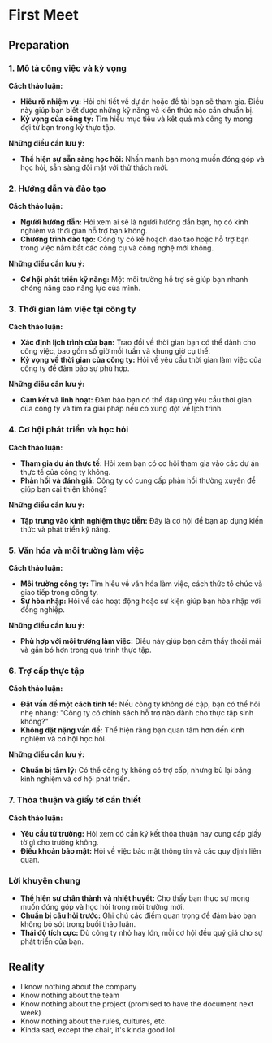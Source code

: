 # First Meet

## Preparation

### **1. Mô tả công việc và kỳ vọng**

**Cách thảo luận:**

- **Hiểu rõ nhiệm vụ:** Hỏi chi tiết về dự án hoặc đề tài bạn sẽ tham gia. Điều này giúp bạn biết được những kỹ năng và kiến thức nào cần chuẩn bị.
- **Kỳ vọng của công ty:** Tìm hiểu mục tiêu và kết quả mà công ty mong đợi từ bạn trong kỳ thực tập.

**Những điều cần lưu ý:**

- **Thể hiện sự sẵn sàng học hỏi:** Nhấn mạnh bạn mong muốn đóng góp và học hỏi, sẵn sàng đối mặt với thử thách mới.

### **2. Hướng dẫn và đào tạo**

**Cách thảo luận:**

- **Người hướng dẫn:** Hỏi xem ai sẽ là người hướng dẫn bạn, họ có kinh nghiệm và thời gian hỗ trợ bạn không.
- **Chương trình đào tạo:** Công ty có kế hoạch đào tạo hoặc hỗ trợ bạn trong việc nắm bắt các công cụ và công nghệ mới không.

**Những điều cần lưu ý:**

- **Cơ hội phát triển kỹ năng:** Một môi trường hỗ trợ sẽ giúp bạn nhanh chóng nâng cao năng lực của mình.

### **3. Thời gian làm việc tại công ty**

**Cách thảo luận:**

- **Xác định lịch trình của bạn:** Trao đổi về thời gian bạn có thể dành cho công việc, bao gồm số giờ mỗi tuần và khung giờ cụ thể.
- **Kỳ vọng về thời gian của công ty:** Hỏi về yêu cầu thời gian làm việc của công ty để đảm bảo sự phù hợp.

**Những điều cần lưu ý:**

- **Cam kết và linh hoạt:** Đảm bảo bạn có thể đáp ứng yêu cầu thời gian của công ty và tìm ra giải pháp nếu có xung đột về lịch trình.

### **4. Cơ hội phát triển và học hỏi**

**Cách thảo luận:**

- **Tham gia dự án thực tế:** Hỏi xem bạn có cơ hội tham gia vào các dự án thực tế của công ty không.
- **Phản hồi và đánh giá:** Công ty có cung cấp phản hồi thường xuyên để giúp bạn cải thiện không?

**Những điều cần lưu ý:**

- **Tập trung vào kinh nghiệm thực tiễn:** Đây là cơ hội để bạn áp dụng kiến thức và phát triển kỹ năng.

### **5. Văn hóa và môi trường làm việc**

**Cách thảo luận:**

- **Môi trường công ty:** Tìm hiểu về văn hóa làm việc, cách thức tổ chức và giao tiếp trong công ty.
- **Sự hòa nhập:** Hỏi về các hoạt động hoặc sự kiện giúp bạn hòa nhập với đồng nghiệp.

**Những điều cần lưu ý:**

- **Phù hợp với môi trường làm việc:** Điều này giúp bạn cảm thấy thoải mái và gắn bó hơn trong quá trình thực tập.

### **6. Trợ cấp thực tập**

**Cách thảo luận:**

- **Đặt vấn đề một cách tinh tế:** Nếu công ty không đề cập, bạn có thể hỏi nhẹ nhàng: "Công ty có chính sách hỗ trợ nào dành cho thực tập sinh không?"
- **Không đặt nặng vấn đề:** Thể hiện rằng bạn quan tâm hơn đến kinh nghiệm và cơ hội học hỏi.

**Những điều cần lưu ý:**

- **Chuẩn bị tâm lý:** Có thể công ty không có trợ cấp, nhưng bù lại bằng kinh nghiệm và cơ hội phát triển.

### **7. Thỏa thuận và giấy tờ cần thiết**

**Cách thảo luận:**

- **Yêu cầu từ trường:** Hỏi xem có cần ký kết thỏa thuận hay cung cấp giấy tờ gì cho trường không.
- **Điều khoản bảo mật:** Hỏi về việc bảo mật thông tin và các quy định liên quan.

### **Lời khuyên chung**

- **Thể hiện sự chân thành và nhiệt huyết:** Cho thấy bạn thực sự mong muốn đóng góp và học hỏi trong môi trường mới.
- **Chuẩn bị câu hỏi trước:** Ghi chú các điểm quan trọng để đảm bảo bạn không bỏ sót trong buổi thảo luận.
- **Thái độ tích cực:** Dù công ty nhỏ hay lớn, mỗi cơ hội đều quý giá cho sự phát triển của bạn.

## Reality

- I know nothing about the company
- Know nothing about the team
- Know nothing about the project (promised to have the document next week)
- Know nothing about the rules, cultures, etc.
- Kinda sad, except the chair, it's kinda good lol

